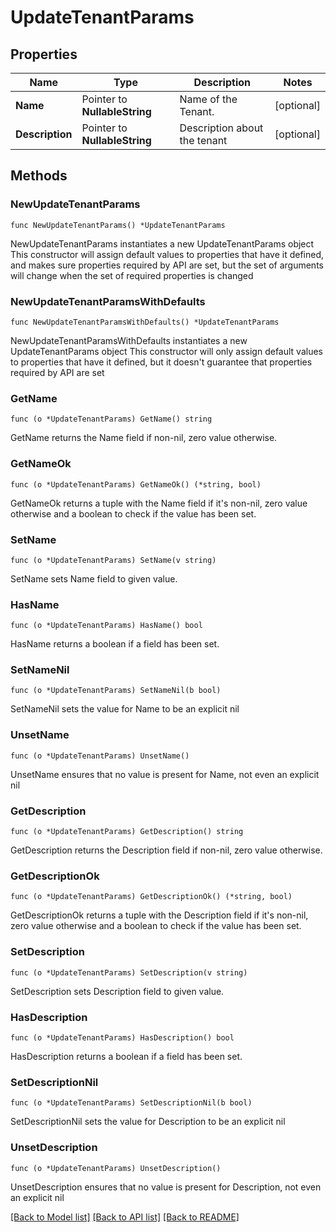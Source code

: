 # UpdateTenantParams

## Properties

Name | Type | Description | Notes
------------ | ------------- | ------------- | -------------
**Name** | Pointer to **NullableString** | Name of the Tenant. | [optional] 
**Description** | Pointer to **NullableString** | Description about the tenant | [optional] 

## Methods

### NewUpdateTenantParams

`func NewUpdateTenantParams() *UpdateTenantParams`

NewUpdateTenantParams instantiates a new UpdateTenantParams object
This constructor will assign default values to properties that have it defined,
and makes sure properties required by API are set, but the set of arguments
will change when the set of required properties is changed

### NewUpdateTenantParamsWithDefaults

`func NewUpdateTenantParamsWithDefaults() *UpdateTenantParams`

NewUpdateTenantParamsWithDefaults instantiates a new UpdateTenantParams object
This constructor will only assign default values to properties that have it defined,
but it doesn't guarantee that properties required by API are set

### GetName

`func (o *UpdateTenantParams) GetName() string`

GetName returns the Name field if non-nil, zero value otherwise.

### GetNameOk

`func (o *UpdateTenantParams) GetNameOk() (*string, bool)`

GetNameOk returns a tuple with the Name field if it's non-nil, zero value otherwise
and a boolean to check if the value has been set.

### SetName

`func (o *UpdateTenantParams) SetName(v string)`

SetName sets Name field to given value.

### HasName

`func (o *UpdateTenantParams) HasName() bool`

HasName returns a boolean if a field has been set.

### SetNameNil

`func (o *UpdateTenantParams) SetNameNil(b bool)`

 SetNameNil sets the value for Name to be an explicit nil

### UnsetName
`func (o *UpdateTenantParams) UnsetName()`

UnsetName ensures that no value is present for Name, not even an explicit nil
### GetDescription

`func (o *UpdateTenantParams) GetDescription() string`

GetDescription returns the Description field if non-nil, zero value otherwise.

### GetDescriptionOk

`func (o *UpdateTenantParams) GetDescriptionOk() (*string, bool)`

GetDescriptionOk returns a tuple with the Description field if it's non-nil, zero value otherwise
and a boolean to check if the value has been set.

### SetDescription

`func (o *UpdateTenantParams) SetDescription(v string)`

SetDescription sets Description field to given value.

### HasDescription

`func (o *UpdateTenantParams) HasDescription() bool`

HasDescription returns a boolean if a field has been set.

### SetDescriptionNil

`func (o *UpdateTenantParams) SetDescriptionNil(b bool)`

 SetDescriptionNil sets the value for Description to be an explicit nil

### UnsetDescription
`func (o *UpdateTenantParams) UnsetDescription()`

UnsetDescription ensures that no value is present for Description, not even an explicit nil

[[Back to Model list]](../README.md#documentation-for-models) [[Back to API list]](../README.md#documentation-for-api-endpoints) [[Back to README]](../README.md)


